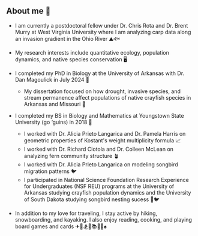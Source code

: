 ## About me 👋
- I am currently a postdoctoral fellow under Dr. Chris Rota and Dr. Brent Murry at West Virginia University where I am analyzing carp data along an invasion gradient in the Ohio River ⛰🐟
- My research interests include quantitative ecology, population dynamics, and native species conservation 🖥

- I completed my PhD in Biology at the University of Arkansas with Dr. Dan Magoulick in July 2024 🐗
  - My dissertation focused on how drought, invasive species, and stream permanence affect populations of native crayfish species in Arkansas and Missouri 🦞
    
- I completed my BS in Biology and Mathematics at Youngstown State University (go ‘guins) in 2018 🐧
  - I worked with Dr. Alicia Prieto Langarica and Dr. Pamela Harris on geometric properties of Kostant's weight multiplicity formula 📈
  - I worked with Dr. Richard Ciotola and Dr. Colleen McLean on analyzing fern community structure 🪴
  - I worked with Dr. Alicia Prieto Langarica on modeling songbird migration patterns 🐦
  - I participated in National Science Foundation Research Experience for Undergraduates (NSF REU) programs at the University of Arkansas studying crayfish population dynamics and the University of South Dakota studying songbird nesting sucess 🦞🐦


- In addition to my love for traveling, I stay active by hiking, snowboarding, and kayaking. I also enjoy reading, cooking, and playing board games and cards ✈🥾🏂🛶📚🍳🎲♠


